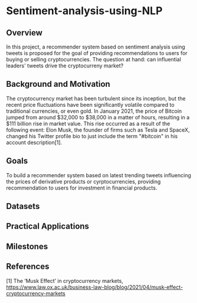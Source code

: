 # Sentiment-analysis-using-NLP
## Overview

In this project, a recommender system based on sentiment analysis using tweets is proposed for the goal of providing recommendations to users for buying or selling cryptocurrencies. The question at hand: can influential leaders' tweets drive the cryptocurreny market? 
## Background and Motivation

The cryptocurrency market has been turbulent since its inception, but the recent price fluctuations have been significantly volatile compared to traditional currencies, or even gold. In January 2021, the price of Bitcoin jumped from around $32,000 to $38,000 in a matter of hours, resulting in a $111 billion rise in market value. This rise occurred as a result of the following event: Elon Musk, the founder of firms such as Tesla and SpaceX, changed his Twitter profile bio to just include the term "#bitcoin" in his account description[1].

## Goals

To build a recommender system based on latest trending tweets influencing the prices of derivative products or cyrptocurrencies, providing recommendation to users for investment in financial products. 

## Datasets

## Practical Applications

## Milestones

## References
[1] The ‘Musk Effect’ in cryptocurrency markets, https://www.law.ox.ac.uk/business-law-blog/blog/2021/04/musk-effect-cryptocurrency-markets

